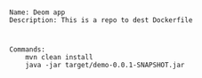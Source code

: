 #
    Name: Deom app
    Description: This is a repo to dest Dockerfile
#
    Commands:
        mvn clean install
        java -jar target/demo-0.0.1-SNAPSHOT.jar
#
